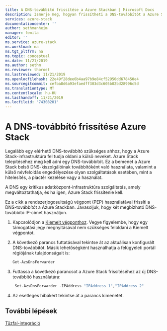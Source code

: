 ```yaml
---
title: A DNS-továbbító frissítése a Azure Stackban | Microsoft Docs
description: Ismerje meg, hogyan frissítheti a DNS-továbbítót a Azure Stackban.
services: azure-stack
documentationcenter: ''
author: sethmanheim
manager: femila
editor: ''
ms.service: azure-stack
ms.workload: na
ms.tgt_pltfrm: na
ms.topic: conceptual
ms.date: 11/21/2019
ms.author: sethm
ms.reviewer: thoroet
ms.lastreviewed: 11/21/2019
ms.openlocfilehash: 22e49f28dee6b4aa97b9e84cf52950dd678450e4
ms.sourcegitcommit: cefba8d6a93efaedff303d3c605b02bd28996c5d
ms.translationtype: MT
ms.contentlocale: hu-HU
ms.lasthandoff: 11/21/2019
ms.locfileid: "74308201"
---
```

# <a name="update-the-dns-forwarder-in-azure-stack"></a>A DNS-továbbító frissítése Azure Stack

Legalább egy elérhető DNS-továbbító szükséges ahhoz, hogy a Azure Stack-infrastruktúra fel tudja oldani a külső neveket. Azure Stack telepítéséhez meg kell adni egy DNS-továbbítót. Ez a bemenet a Azure Stack belső DNS-kiszolgálóinak továbbítóként való használata, valamint a külső névfeloldás engedélyezése olyan szolgáltatások esetében, mint a hitelesítés, a piactér kezelése vagy a használat.

A DNS egy kritikus adatközpont-infrastruktúra szolgáltatás, amely megváltoztathatja, és ha igen, Azure Stack frissítenie kell.

Ez a cikk a rendszerjogosultságú végpont (PEP) használatával frissíti a DNS-továbbítót a Azure Stackban. Javasoljuk, hogy két megbízható DNS-továbbító IP-címet használjon.

1. Kapcsolódjon a [Kiemelt végponthoz](azure-stack-privileged-endpoint.md). Vegye figyelembe, hogy egy támogatási jegy megnyitásával nem szükséges feloldani a Kiemelt végpontot.

2. A következő parancs futtatásával tekintse át az aktuálisan konfigurált DNS-továbbítót. Másik lehetőségként használhatja a felügyeleti portál régiójának tulajdonságait is:

   ```powershell
   Get-AzsDnsForwarder
   ```

3. Futtassa a következő parancsot a Azure Stack frissítéséhez az új DNS-továbbító használatára:

   ```powershell
    Set-AzsDnsForwarder -IPAddress "IPAddress 1","IPAddress 2"
   ```

4. Az esetleges hibákért tekintse át a parancs kimenetét.

## <a name="next-steps"></a>További lépések

[Tűzfal-integráció](azure-stack-firewall.md)
